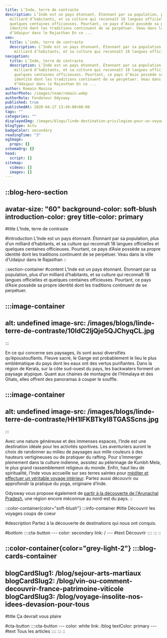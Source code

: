 ```yaml
---
title: L’Inde, terre de contraste
description: L’Inde est un pays étonnant. Étonnant par sa population, plus d’un
  milliard d’habitants, et sa culture qui reconnaît 18 langues officielles et
  quelques centaines officieuses. Pourtant, ce pays d’Asie possède sa propre
  identité dont les traditions continuent de se perpétuer. Veau dans la ville
  d’Udaipur dans le Rajasthan En ce ...
seo:
  title: L’inde, terre de contraste
  description: L’Inde est un pays étonnant. Étonnant par sa population, plus d’un
    milliard d’habitants, et sa culture qui reconnaît 18 langues officielles
navigation:
  title: L’Inde, terre de contraste
  description: L’Inde est un pays étonnant. Étonnant par sa population, plus d’un
    milliard d’habitants, et sa culture qui reconnaît 18 langues officielles et
    quelques centaines officieuses. Pourtant, ce pays d’Asie possède sa propre
    identité dont les traditions continuent de se perpétuer. Veau dans la ville
    d’Udaipur dans le Rajasthan En ce ...
author: Romain Masina
authorPhoto: /images/team/romain.webp
authorRole: Fondateur Odysway
published: true
publishedAt: 2020-04-17 13:49:00+00:00
tags: ""
categories: ""
displayedImg: /images/blogs/linde-destination-privilegiee-pour-un-voyage-spirituel/euucEolpSNaueGYSlzla.jpg
blogType: Actu
badgeColor: secondary
readingTime: "3"
ogImage:
  props: {}
schemaOrg: {}
head:
  script: []
sitemap:
  videos: []
  images: []
---
```


::blog-hero-section
---
avatar-size: "60"
background-color: soft-blush
introduction-color: grey
title-color: primary
---
#title
L’Inde, terre de contraste

#introduction
L’Inde est un pays étonnant. Étonnant par sa population, plus d’un milliard d’habitants, et sa culture qui reconnaît 18 langues officielles et quelques centaines officieuses. Pourtant, ce pays d’Asie possède sa propre identité dont les traditions continuent de se perpétuer. Veau dans la ville d’Udaipur dans le Rajasthan
::

::section-container
#content
L’Inde est un pays étonnant. Étonnant par sa population, plus d’un milliard d’habitants, et sa culture qui reconnaît 18 langues officielles et quelques centaines officieuses. Pourtant, ce pays d’Asie possède sa propre identité dont les traditions continuent de se perpétuer.

  :::image-container
  ---
  alt: undefined
  image-src: /images/blogs/linde-terre-de-contraste/10ldC2ljQje5QJChyqCL.jpg
  ---
  :::

En ce qui concerne ses paysages, ils sont aussi diversifiés qu’époustouflants. Fleuve sacré, le Gange est probablement le lieu le plus emblématique du pays dont les eaux ont des vertus purifiantes. Dans la région de Kerala, sur la côte sud-ouest du pays, les backwaters forment un paysage atypique. Quant aux chaines de montagne de l’Himalaya et des Ghats, elles offrent des panoramas à couper le souffle.

  :::image-container
  ---
  alt: undefined
  image-src: /images/blogs/linde-terre-de-contraste/HH1IFKBTkyl8TGASScns.jpg
  ---
  :::

Avec une nature généreuse et des immenses espaces, l’Inde est une destination idéale pour les activités sportives. Les aventuriers auront le choix de randonner au milieu de paysages aux mille couleurs à des hauteurs vertigineuses ou de pratiquer du rafting. Pour s’immerger pleinement dans la culture indienne, assistez au pèlerinage de Kumbh Mela, le plus grand rassemblement religieux du monde. Enfin, haut lieu de spiritualité, l’Inde vous accueille sur ses terres saintes pour [méditer et effectuer un véritable voyage intérieur](https://odysway.com/voyages/retraite-meditation-inde). Partez aussi découvrir ou approfondir la pratique du yoga, originaire d’Inde.

Odysway vous propose également de [partir à la découverte de l'Arunachal Pradesh](https://odysway.com/voyages/inde-arunachal-pradesh), une région encore méconnue au nord-est du pays.
::

::color-container{color="soft-blush"}
  :::info-container
  #title
  Découvrir les voyages coups de coeur
  
  #description
  Partez à la découverte de destinations qui nous ont conquis.
  
  #bottom
    ::::cta-button
    ---
    color: secondary
    link: /
    ---
    #text
    Découvrir
    ::::
  :::
::

::color-container{color="grey-light-2"}
  :::blog-cards-container
  ---
  blogCardSlug1: /blog/sejour-arts-martiaux
  blogCardSlug2: /blog/vin-ou-comment-decouvrir-france-patrimoine-viticole
  blogCardSlug3: /blog/voyage-insolite-nos-idees-devasion-pour-tous
  ---
  #title
  Ça devrait vous plaire
  
  #cta-button
    ::::cta-button
    ---
    color: white
    link: /blog
    textColor: primary
    ---
    #text
    Tous les articles
    ::::
  :::
::
